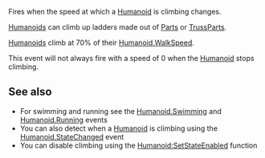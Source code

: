 Fires when the speed at which a [Humanoid](https://developer.roblox.com/en-us/api-reference/class/Humanoid) is climbing changes.

[Humanoids](https://developer.roblox.com/en-us/api-reference/class/Humanoid) can climb up ladders made out of [Parts](https://developer.roblox.com/en-us/api-reference/class/BasePart) or [TrussParts](https://developer.roblox.com/en-us/api-reference/class/TrussPart).

[Humanoids](https://developer.roblox.com/en-us/api-reference/class/Humanoid) climb at 70% of their [Humanoid.WalkSpeed](https://developer.roblox.com/en-us/api-reference/property/Humanoid/WalkSpeed).

This event will not always fire with a speed of 0 when the [Humanoid](https://developer.roblox.com/en-us/api-reference/class/Humanoid) stops climbing.

See also
--------

*   For swimming and running see the [Humanoid.Swimming](https://developer.roblox.com/en-us/api-reference/event/Humanoid/Swimming) and [Humanoid.Running](https://developer.roblox.com/en-us/api-reference/event/Humanoid/Running) events
*   You can also detect when a [Humanoid](https://developer.roblox.com/en-us/api-reference/class/Humanoid) is climbing using the [Humanoid.StateChanged](https://developer.roblox.com/en-us/api-reference/event/Humanoid/StateChanged) event
*   You can disable climbing using the [Humanoid:SetStateEnabled](https://developer.roblox.com/en-us/api-reference/function/Humanoid/SetStateEnabled) function